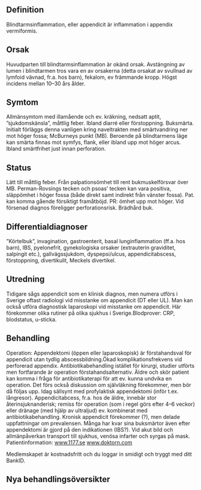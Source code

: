 ## Definition

Blindtarmsinflammation, eller appendicit är inflammation i appendix vermiformis.

## Orsak

Huvudparten till blindtarmsinflammation är okänd orsak. Avstängning av lumen i blindtarmen tros vara en av orsakerna (detta orsakat av svullnad av lymfoid vävnad, fr.a. hos barn), fekalom, ev främmande kropp. Högst incidens mellan 10–30 års ålder.

## Symtom

Allmänsymtom med illamående och ev. kräkning, nedsatt aptit, ”sjukdomskänsla”, måttlig feber. Ibland diarré eller förstoppning. Buksmärta. Initialt förläggs denna vanligen kring naveltrakten med smärtvandring ner mot höger fossa; McBurneys punkt (MB). Beroende på blindtarmens läge kan smärta finnas mot symfys, flank, eller ibland upp mot höger arcus. Ibland smärtfrihet just innan perforation.

## Status

Lätt till måttlig feber. Från palpationsömhet till rent bukmuskelförsvar över MB. Perman-Rovsings tecken och psoas’ tecken kan vara positiva, släppömhet i höger fossa (både direkt samt indirekt från vänster fossa). Pat. kan komma gående försiktigt framåtböjd. PR: ömhet upp mot höger. Vid försenad diagnos föreligger perforationsrisk. Brädhård buk.

## Differentialdiagnoser

”Körtelbuk”, invagination, gastroenterit, basal lunginflammation (ff.a. hos barn), IBS, pyelonefrit, gynekologiska orsaker (extrauterin graviditet, salpingit etc.), gallvägssjukdom, dyspepsi/ulcus, appendicitabscess, förstoppning, divertikulit, Meckels divertikel.

## Utredning

Tidigare sågs appendicit som en klinisk diagnos, men numera utförs i Sverige oftast radiologi vid misstanke om appendicit (DT eller UL). Man kan också utföra diagnostisk laparoskopi vid misstanke om appendicit. Här förekommer olika rutiner på olika sjukhus i Sverige.Blodprover: CRP, blodstatus, u-sticka.

## Behandling

Operation: Appendektomi (öppen eller laparoskopisk) är förstahandsval för appendicit utan tydlig abscessbildning.Ökad komplikationsfrekvens vid perforerad appendix. Antibiotikabehandling istället för kirurgi, studier utförts men fortfarande är operation förstahandsalternativ. Äldre och skör patient kan komma i fråga för antibiotikaterapi för att ev. kunna undvika en operation. Det förs också diskussion om självläkning förekommer, men bör då följas upp.
Idag sällsynt med profylaktisk appendektomi (inför t.ex. långresor). Appendicitabcess, fr.a. hos de äldre, innebär stor återinsjuknanderisk; remiss för operation (som i regel görs efter 4–6 veckor) eller dränage (med hjälp av ultraljud) ev. kombinerat med antibiotikabehandling. Kronisk appendicit förekommer (?), men delade uppfattningar om prevalensen. Många har kvar sina buksmärtor även efter appendektomi är gjord på den indikationen (IBS?).
Vid akut bild och allmänpåverkan transport till sjukhus, venösa infarter och syrgas på mask.
Patientinformation: www.1177.se
www.doktorn.com


Medlemskapet är kostnadsfritt och du loggar in smidigt och tryggt med ditt BankID.

## Nya behandlingsöversikter

